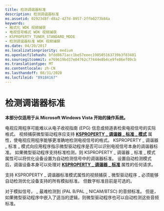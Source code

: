 ```yaml
---
title: 检测调谐器标准
description: 检测调谐器标准
ms.assetid: 02923d8f-d8a2-427d-8957-2ffb0273b84a
keywords:
- 格式化 WDK 视频捕获
- 电视信号格式 WDK 视频捕获
- KSPROPERTY_TUNER_STANDARD_MODE
- 检测调谐器标准 WDK 视频捕获
ms.date: 04/20/2017
ms.localizationpriority: medium
ms.openlocfilehash: bfdd8671acc1be57eeec190505163739b3f83481
ms.sourcegitcommit: e769619bd37e04762c77444e8b4ce9fe86ef09cb
ms.translationtype: MT
ms.contentlocale: zh-CN
ms.lasthandoff: 08/31/2020
ms.locfileid: "89184167"
---
```

# <a name="detecting-tuner-standards"></a>检测调谐器标准


**本部分仅适用于从 Microsoft Windows Vista 开始的操作系统。**

电视应用程序可能难以从电子收视指南 (EPG) 信息或频道表检索电视信号的实际格式。 视频捕获微型驱动程序应支持 [**KSPROPERTY \_ 调谐器 \_ 标准 \_ 模式**](./ksproperty-tuner-standard-mode.md) 属性，使电视应用程序能够更准确地检测电视信号的格式。 KSPROPERTY \_ 调谐器 \_ 标准 \_ 模式向应用程序指示微型驱动程序是否可以识别电视信号本身的调谐器标准。 如果微型驱动程序支持标准检测，则 KSPROPERTY \_ 调谐器 \_ 标准 \_ 模式属性可以将优化设备设置为自动检测信号中的调谐器标准。 设置自动检测模式后，调谐设备本身可以处理对 [**KSPROPERTY \_ 调谐器 \_ 标准**](./ksproperty-tuner-standard.md) 属性的任何请求。

支持 KSPROPERTY \_ 调谐器标准模式属性的视频捕获 \_ 微型驱动程序 \_ 必须能够自动检测优化设备支持的所有模拟标准。 但数字标准目前是可选的。

对于模拟信号， \_ 最难检测到 (PAL B/PAL \_ NICAM/BTSC) 的音频标准。 但是，如果微型驱动程序中嵌入了适当的逻辑，则微型驱动程序也可以自动检测这些音频标准。

 

